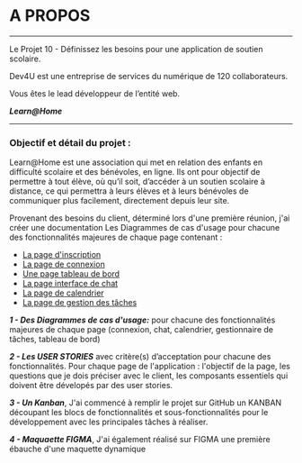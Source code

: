 # A PROPOS
_________
Le Projet 10 - Définissez les besoins pour une application de soutien scolaire.

Dev4U est une entreprise de services du numérique de 120 collaborateurs.

Vous êtes le lead développeur de l’entité web.



**_Learn@Home_**
__________

### Objectif et détail du projet :

Learn@Home est une association qui met en relation des enfants en difficulté
scolaire et des bénévoles, en ligne. Ils ont pour objectif de permettre à tout élève,
où qu’il soit, d’accéder à un soutien scolaire à distance, ce qui permettra à leurs élèves
et  à leurs bénévoles de communiquer plus facilement, directement depuis leur site.

Provenant des besoins du client, déterminé lors d'une première réunion, j'ai créer une documentation Les Diagrammes de cas d'usage pour chacune des fonctionnalités majeures de chaque page contenant :

* [La page d'inscription](https://github.com/Kuznetsov-100-Rads-Bar/P10_Learn-Home-/wiki/Page-d'inscription)
* [La page de connexion](https://github.com/Kuznetsov-100-Rads-Bar/P10_Learn-Home-/wiki/Page-de-connexion)
* [Une page tableau de bord](https://github.com/Kuznetsov-100-Rads-Bar/P10_Learn-Home-/wiki/Page-de-tableau-de-bord)
* [La page interface de chat](https://github.com/Kuznetsov-100-Rads-Bar/P10_Learn-Home-/wiki/Page-d'interface-de-chat)
* [La page de calendrier](https://github.com/Kuznetsov-100-Rads-Bar/P10_Learn-Home-/wiki/Page-de-calendrier)
* [La page de gestion des tâches](https://github.com/Kuznetsov-100-Rads-Bar/P10_Learn-Home-/wiki/Page-de-gestion-des-t%C3%A2ches)

**_1 - Des Diagrammes de cas d'usage:_**  pour chacune des fonctionnalités majeures de chaque page (connexion, chat, calendrier, gestionnaire de tâches, tableau de bord)

**_2 - Les USER STORIES_** avec critère(s) d’acceptation pour chacune des fonctionnalités.
Pour chaque page de l'application : l'objectif de la page, les questions que je dois préciser avec le client, les composants essentiels qui doivent être dévelopés par des user stories. 

**_3 - Un Kanban_**, J'ai commencé à remplir le projet sur GitHub un KANBAN découpant les blocs de fonctionnalités et sous-fonctionnalités pour le développement avec les principales tâches à réaliser.

**_4 - Maquaette FIGMA_**, J'ai également réalisé sur FIGMA une première ébauche d'une maquette dynamique
